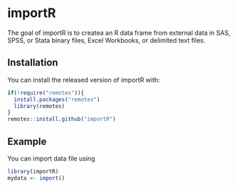 
# importR


The goal of importR is to createa an R data frame from external
data in SAS, SPSS, or Stata binary files, Excel Workbooks, or delimited text files. 

## Installation

You can install the released version of importR with: 

``` r
if(!require("remotes")){
  install.packages("remotes")
  library(remotes) 
}
remotes::install.github("importR")

```

## Example

You can import data file using

``` r
library(importR)
mydata <- import() 

```

